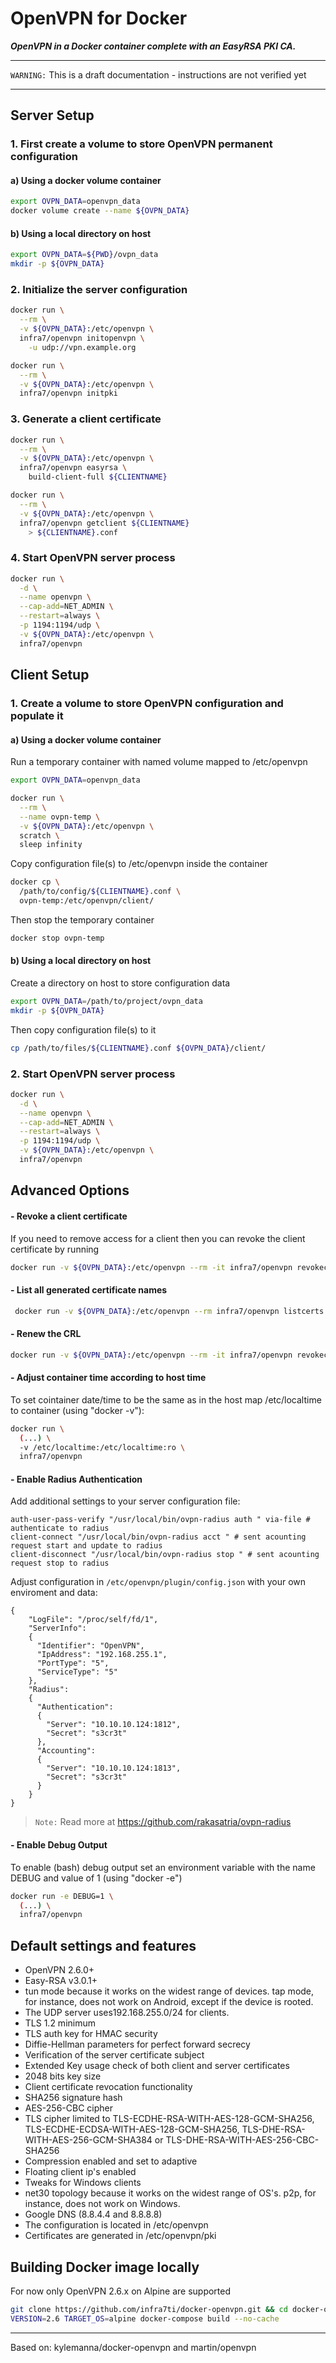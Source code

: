 # OpenVPN for Docker
***OpenVPN in a Docker container complete with an EasyRSA PKI CA.***
***

`WARNING:` This is a draft documentation - instructions are not verified yet
***

## Server Setup

### 1. First create a volume to store OpenVPN permanent configuration

#### a) Using a docker volume container
```bash
export OVPN_DATA=openvpn_data
docker volume create --name ${OVPN_DATA}
```

#### b) Using a local directory on host
```bash
export OVPN_DATA=${PWD}/ovpn_data
mkdir -p ${OVPN_DATA}
```

### 2. Initialize the server configuration
```bash
docker run \
  --rm \
  -v ${OVPN_DATA}:/etc/openvpn \
  infra7/openvpn initopenvpn \
    -u udp://vpn.example.org
```
```bash
docker run \
  --rm \
  -v ${OVPN_DATA}:/etc/openvpn \
  infra7/openvpn initpki
```

### 3. Generate a client certificate
```bash
docker run \
  --rm \
  -v ${OVPN_DATA}:/etc/openvpn \
  infra7/openvpn easyrsa \
    build-client-full ${CLIENTNAME}
```
```bash
docker run \
  --rm \
  -v ${OVPN_DATA}:/etc/openvpn \
  infra7/openvpn getclient ${CLIENTNAME} 
    > ${CLIENTNAME}.conf
```

### 4. Start OpenVPN server process
```bash
docker run \
  -d \
  --name openvpn \
  --cap-add=NET_ADMIN \
  --restart=always \
  -p 1194:1194/udp \
  -v ${OVPN_DATA}:/etc/openvpn \
  infra7/openvpn
```

## Client Setup

### 1. Create a volume to store OpenVPN configuration and populate it

#### a) Using a docker volume container

Run a temporary container with named volume mapped to /etc/openvpn
```bash
export OVPN_DATA=openvpn_data
```
```bash
docker run \
  --rm \
  --name ovpn-temp \
  -v ${OVPN_DATA}:/etc/openvpn \
  scratch \
  sleep infinity
```
Copy configuration file(s) to /etc/openvpn inside the container
```bash
docker cp \
  /path/to/config/${CLIENTNAME}.conf \
  ovpn-temp:/etc/openvpn/client/
```
Then stop the temporary container
```bash
docker stop ovpn-temp
```

#### b) Using a local directory on host

Create a directory on host to store configuration data
```bash
export OVPN_DATA=/path/to/project/ovpn_data
mkdir -p ${OVPN_DATA}
```
Then copy configuration file(s) to it
```bash
cp /path/to/files/${CLIENTNAME}.conf ${OVPN_DATA}/client/
```

### 2. Start OpenVPN server process
```bash
docker run \
  -d \
  --name openvpn \
  --cap-add=NET_ADMIN \
  --restart=always \
  -p 1194:1194/udp \
  -v ${OVPN_DATA}:/etc/openvpn \
  infra7/openvpn
```

## Advanced Options

#### - Revoke a client certificate
If you need to remove access for a client then you can revoke the client certificate by running
```bash
docker run -v ${OVPN_DATA}:/etc/openvpn --rm -it infra7/openvpn revokeclient ${CLIENTNAME}
```

#### - List all generated certificate names
```bash
 docker run -v ${OVPN_DATA}:/etc/openvpn --rm infra7/openvpn listcerts
```

#### - Renew the CRL
```bash
docker run -v ${OVPN_DATA}:/etc/openvpn --rm -it infra7/openvpn revokeclient ${CLIENTNAME}
```

#### - Adjust container time according to host time
To set cointainer date/time to be the same as in the host map /etc/localtime to container (using "docker -v"):
```bash
docker run \
  (...) \
  -v /etc/localtime:/etc/localtime:ro \
  infra7/openvpn
```

#### - Enable Radius Authentication
Add additional settings to your server configuration file:
```
auth-user-pass-verify "/usr/local/bin/ovpn-radius auth " via-file # authenticate to radius
client-connect "/usr/local/bin/ovpn-radius acct " # sent acounting request start and update to radius
client-disconnect "/usr/local/bin/ovpn-radius stop " # sent acounting request stop to radius
```

Adjust configuration in `/etc/openvpn/plugin/config.json` with your own enviroment and data:
```
{
    "LogFile": "/proc/self/fd/1",
    "ServerInfo":
    {
      "Identifier": "OpenVPN",
      "IpAddress": "192.168.255.1",
      "PortType": "5",
      "ServiceType": "5"
    },
    "Radius":
    {
      "Authentication":
      {
        "Server": "10.10.10.124:1812",
        "Secret": "s3cr3t"
      },
      "Accounting":
      {
        "Server": "10.10.10.124:1813",
        "Secret": "s3cr3t"
      }
    }
}
```

> `Note:` Read more at https://github.com/rakasatria/ovpn-radius


#### - Enable Debug Output
To enable (bash) debug output set an environment variable with the name DEBUG and value of 1 (using "docker -e")
```bash
docker run -e DEBUG=1 \
  (...) \
  infra7/openvpn
```

## Default settings and features
* OpenVPN 2.6.0+
* Easy-RSA v3.0.1+
* tun mode because it works on the widest range of devices. tap mode, for instance, does not work on Android, except if the device is rooted.
* The UDP server uses192.168.255.0/24 for clients.
* TLS 1.2 minimum
* TLS auth key for HMAC security
* Diffie-Hellman parameters for perfect forward secrecy
* Verification of the server certificate subject
* Extended Key usage check of both client and server certificates
* 2048 bits key size
* Client certificate revocation functionality
* SHA256 signature hash
* AES-256-CBC cipher
* TLS cipher limited to TLS-ECDHE-RSA-WITH-AES-128-GCM-SHA256, TLS-ECDHE-ECDSA-WITH-AES-128-GCM-SHA256, TLS-DHE-RSA-WITH-AES-256-GCM-SHA384 or TLS-DHE-RSA-WITH-AES-256-CBC-SHA256
* Compression enabled and set to adaptive
* Floating client ip's enabled
* Tweaks for Windows clients
* net30 topology because it works on the widest range of OS's. p2p, for instance, does not work on Windows.
* Google DNS (8.8.4.4 and 8.8.8.8)
* The configuration is located in /etc/openvpn
* Certificates are generated in /etc/openvpn/pki

## Building Docker image locally
For now only OpenVPN 2.6.x on Alpine are supported
```bash
git clone https://github.com/infra7ti/docker-openvpn.git && cd docker-openvpn
VERSION=2.6 TARGET_OS=alpine docker-compose build --no-cache
```

***
Based on: kylemanna/docker-openvpn and martin/openvpn
